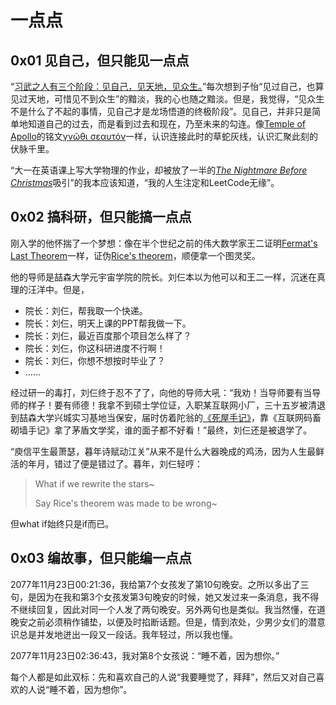 # 一点点

## 0x01 见自己，但只能见一点点

“[习武之人有三个阶段：见自己，见天地，见众生。](https://movie.douban.com/subject/3821067/)”每次想到子怡“见过自己，也算见过天地，可惜见不到众生”的黯淡，我的心也随之黯淡。但是，我觉得，“见众生不是什么了不起的事情，见自己才是龙场悟道的终极阶段”。见自己，并非只是简单地知道自己的过去，而是看到过去和现在，乃至未来的勾连。像[Temple of Apollo](https://en.wikipedia.org/wiki/Temple_of_Apollo_(Delphi))的铭文[γνῶθι σεαυτόν](https://en.wikipedia.org/wiki/Know_thyself)一样，认识连接此时的草蛇灰线，认识汇聚此刻的伏脉千里。

“大一在英语课上写大学物理的作业，却被放了一半的[*The Nightmare Before Christmas*](https://movie.douban.com/subject/1297131/)吸引”的我本应该知道，“我的人生注定和LeetCode无缘”。

## 0x02 搞科研，但只能搞一点点

刚入学的他怀揣了一个梦想：像在半个世纪之前的伟大数学家王二证明[Fermat's Last Theorem](https://en.wikipedia.org/wiki/Fermat's_Last_Theorem)一样，证伪[Rice's theorem](https://en.wikipedia.org/wiki/Rice's_theorem)，顺便拿一个图灵奖。

他的导师是喆森大学元宇宙学院的院长。刘仨本以为他可以和王二一样，沉迷在真理的汪洋中。但是，

- 院长：刘仨，帮我取一个快递。
- 院长：刘仨，明天上课的PPT帮我做一下。
- 院长：刘仨，最近百度那个项目怎么样了？
- 院长：刘仨，你这科研进度不行啊！
- 院长：刘仨，你想不想按时毕业了？
- ……

经过研一的毒打，刘仨终于忍不了了，向他的导师大吼：“我劝！当导师要有当导师的样子！要有师德！我拿不到硕士学位证，入职某互联网小厂，三十五岁被清退到喆森大学兴城实习基地当保安，届时仿着陀翁的[《死屋手记》](https://book.douban.com/subject/25887915/)，靠《互联网码畜砌墙手记》拿了茅盾文学奖，谁的面子都不好看！”最终，刘仨还是被退学了。

“庾信平生最萧瑟，暮年诗赋动江关”从来不是什么大器晚成的鸡汤，因为人生最鲜活的年月，错过了便是错过了。暮年，刘仨轻哼：

> What if we rewrite the stars~
>
> Say Rice's theorem was made to be wrong~

但what if始终只是if而已。

## 0x03 编故事，但只能编一点点

2077年11月23日00:21:36，我给第7个女孩发了第10句晚安。之所以多出了三句，是因为在我和第3个女孩发第3句晚安的时候，她又发过来一条消息，我不得不继续回复，因此对同一个人发了两句晚安。另外两句也是类似。我当然懂，在道晚安之前必须稍作铺垫，以便及时掐断话题。但是，情到浓处，少男少女们的潜意识总是并发地迸出一段又一段话。我年轻过，所以我也懂。

2077年11月23日02:36:43，我对第8个女孩说：“睡不着，因为想你。”

每个人都是如此双标：先和喜欢自己的人说“我要睡觉了，拜拜”，然后又对自己喜欢的人说“睡不着，因为想你”。

